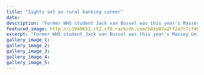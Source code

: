 ```yaml
---
title: "Sights set on rural banking career"
date: 
description: "Former WHS student Jack van Bussel was this year's Massey University Agricultural Student of the Year. Jack is heading for a rural banking career, Wanganui Chronicle article on 17/11/16..."
featured_image: http://c1940652.r52.cf0.rackcdn.com/582e07a2ff2a7c7cf400029d/Massey-Uni-Ag-Student-of-the-Year,-ex-Jack-van-Bussel.jpg
excerpt: "Former WHS student Jack van Bussel was this year's Massey University Agricultural Student of the Year. Jack is heading for a rural banking career."
gallery_image_1: 
gallery_image_2: 
gallery_image_3: 
gallery_image_4: 
gallery_image_5: 
---
```

